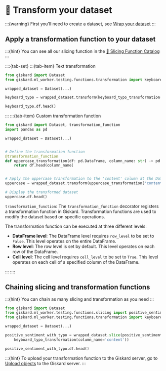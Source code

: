 # 🔄 Transform your dataset

:::{warning}
First you'll need to create a dataset,
see [Wrap your dataset](../wrap_dataset/index.md)
:::

## Apply a transformation function to your dataset

:::{hint}
You can see all our slicing function in
the [🔪 Slicing Function Catalog](../../catalogs/slicing-function-catalog/index.rst)
:::

::::{tab-set}
:::{tab-item} Text transformation

```python
from giskard import Dataset
from giskard.ml_worker.testing.functions.transformation import keyboard_typo_transformation

wrapped_dataset = Dataset(...)

keyboard_typo = wrapped_dataset.transform(keyboard_typo_transformation(column_name='content'))

keyboard_typo.df.head()

```

:::
:::{tab-item} Custom transformation function

```python
from giskard import Dataset, transformation_function
import pandas as pd

wrapped_dataset = Dataset(...)


# Define the transformation function
@transformation_function
def uppercase_transformation(df: pd.DataFrame, column_name: str) -> pd.DataFrame:
    return df.head(column_name)


# Apply the uppercase transformation to the 'content' column at the DataFrame level
uppercase = wrapped_dataset.transform(uppercase_transformation('content'))

# Display the transformed dataset
uppercase.df.head()

```

`transformation_function`: The `transformation_function` decorator registers a transformation function in Giskard.
Transformation functions are used to modify the dataset based on specific operations.

The transformation function can be executed at three different levels:

* **DataFrame level**: The DataFrame level requires `row_level` to be set to `False`. This level operates on the entire
  DataFrame.
* **Row level**: The row level is set by default. This level operates on each row of the DataFrame.
* **Cell level**: The cell level requires `cell_level` to be set to `True`. This level operates on each cell of a
  specified column of the DataFrame.

:::
::::

## Chaining slicing and transformation functions

:::{hint}
You can chain as many slicing and transformation as you need
:::

```python
from giskard import Dataset
from giskard.ml_worker.testing.functions.slicing import positive_sentiment_analysis
from giskard.ml_worker.testing.functions.transformation import keyboard_typo_transformation

wrapped_dataset = Dataset(...)

positive_sentiment_with_typo = wrapped_dataset.slice(positive_sentiment_analysis(column_name='content')).transform(
    keyboard_typo_transformation(column_name='content'))

positive_sentiment_with_typo.df.head()
```

:::{hint}
To upload your transformation function to the Giskard server, go to [Upload objects](../upload/index.md) to the Giskard server.
:::
